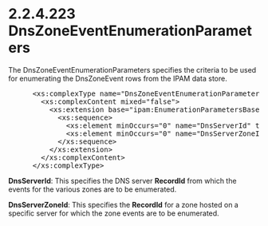 <html dir="LTR" xmlns:mshelp="http://msdn.microsoft.com/mshelp" xmlns:ddue="http://ddue.schemas.microsoft.com/authoring/2003/5" xmlns:xlink="http://www.w3.org/1999/xlink" xmlns:tool="http://www.microsoft.com/tooltip">
 <body>
 <div id="header">
 <h1 class="heading">2.2.4.223 DnsZoneEventEnumerationParameters</h1>
 </div>
 <div id="mainSection">
 <div id="mainBody">
 <div id="allHistory" class="saveHistory"></div>
 <div id="sectionSection0" class="section" name="collapseableSection">
 

<p>The DnsZoneEventEnumerationParameters specifies the criteria
to be used for enumerating the DnsZoneEvent rows from the IPAM data store.</p>

<dl>
<dd>
<div><pre> &lt;xs:complexType name=&quot;DnsZoneEventEnumerationParameters&quot;&gt;
   &lt;xs:complexContent mixed=&quot;false&quot;&gt;
     &lt;xs:extension base=&quot;ipam:EnumerationParametersBase&quot;&gt;
       &lt;xs:sequence&gt;
         &lt;xs:element minOccurs=&quot;0&quot; name=&quot;DnsServerId&quot; type=&quot;xsd:long&quot; /&gt;
         &lt;xs:element minOccurs=&quot;0&quot; name=&quot;DnsServerZoneId&quot; type=&quot;xsd:long&quot; /&gt;
       &lt;/xs:sequence&gt;
     &lt;/xs:extension&gt;
   &lt;/xs:complexContent&gt;
 &lt;/xs:complexType&gt;
</pre></div>
</dd></dl>

<p><b>DnsServerId</b>: This specifies the DNS server <b>RecordId</b>
from which the events for the various zones are to be enumerated.</p>

<p><b>DnsServerZoneId</b>: This specifies the <b>RecordId</b>
for a zone hosted on a specific server for which the zone events are to be
enumerated.</p>


 </div>
 </div>
 </div>
 </body>
</html>